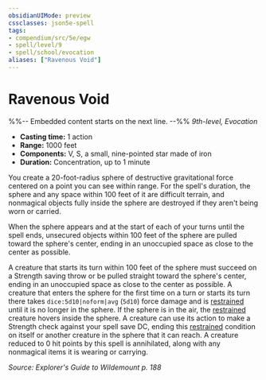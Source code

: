 ```yaml
---
obsidianUIMode: preview
cssclasses: json5e-spell
tags:
- compendium/src/5e/egw
- spell/level/9
- spell/school/evocation
aliases: ["Ravenous Void"]
---
```

# Ravenous Void
%%-- Embedded content starts on the next line. --%%
*9th-level, Evocation*  

- **Casting time:** 1 action
- **Range:** 1000 feet
- **Components:** V, S, a small, nine-pointed star made of iron
- **Duration:** Concentration, up to 1 minute

You create a 20-foot-radius sphere of destructive gravitational force centered on a point you can see within range. For the spell's duration, the sphere and any space within 100 feet of it are difficult terrain, and nonmagical objects fully inside the sphere are destroyed if they aren't being worn or carried.

When the sphere appears and at the start of each of your turns until the spell ends, unsecured objects within 100 feet of the sphere are pulled toward the sphere's center, ending in an unoccupied space as close to the center as possible.

A creature that starts its turn within 100 feet of the sphere must succeed on a Strength saving throw or be pulled straight toward the sphere's center, ending in an unoccupied space as close to the center as possible. A creature that enters the sphere for the first time on a turn or starts its turn there takes `dice:5d10|noform|avg` (`5d10`) force damage and is [restrained](2-Mechanics/CLI/rules/conditions.md#Restrained) until it is no longer in the sphere. If the sphere is in the air, the [restrained](2-Mechanics/CLI/rules/conditions.md#Restrained) creature hovers inside the sphere. A creature can use its action to make a Strength check against your spell save DC, ending this [restrained](2-Mechanics/CLI/rules/conditions.md#Restrained) condition on itself or another creature in the sphere that it can reach. A creature reduced to 0 hit points by this spell is annihilated, along with any nonmagical items it is wearing or carrying.

*Source: Explorer's Guide to Wildemount p. 188*